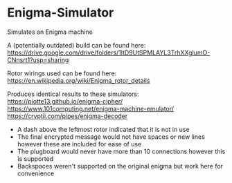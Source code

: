 # Enigma-Simulator
Simulates an Enigma machine

A (potentially outdated) build can be found here: https://drive.google.com/drive/folders/1ltD9UtSPMLAYL3TrhXXglumO-CNnsrt1?usp=sharing

Rotor wirings used can be found here: https://en.wikipedia.org/wiki/Enigma_rotor_details

Produces identical results to these simulators:  
https://piotte13.github.io/enigma-cipher/  
https://www.101computing.net/enigma-machine-emulator/
https://cryptii.com/pipes/enigma-decoder

- A dash above the leftmost rotor indicated that it is not in use
- The final encrypted message would not have spaces or new lines however these are included for ease of use
- The plugboard would never have more than 10 connections however this is supported
- Backspaces weren't supported on the original enigma but work here for convenience
